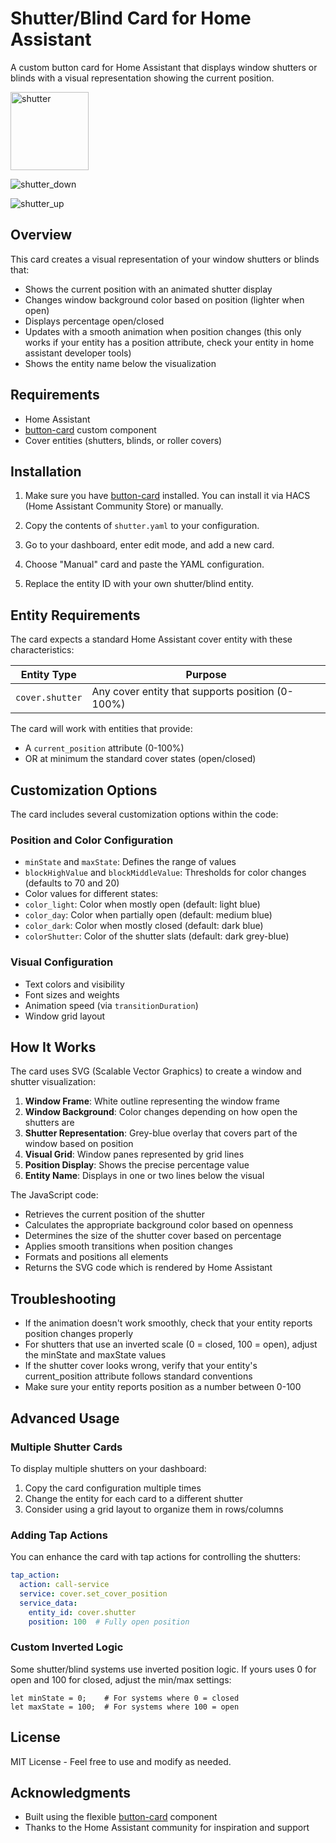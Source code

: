 # Shutter/Blind Card for Home Assistant

A custom button card for Home Assistant that displays window shutters or blinds with a visual representation showing the current position.

<img width="125" alt="shutter" src="https://github.com/user-attachments/assets/fc9d26ed-a1c4-4c84-882f-9c680edc12e0" />

![shutter_down](https://github.com/user-attachments/assets/8391d396-c982-4f2d-a08d-d7d6ee89c02b)

![shutter_up](https://github.com/user-attachments/assets/4fb8d35c-2270-48c3-9c4b-fc381ca6840b)

## Overview

This card creates a visual representation of your window shutters or blinds that:
- Shows the current position with an animated shutter display
- Changes window background color based on position (lighter when open)
- Displays percentage open/closed
- Updates with a smooth animation when position changes (this only works if your entity has a position attribute, check your entity in home assistant developer tools)
- Shows the entity name below the visualization

## Requirements

- Home Assistant
- [button-card](https://github.com/custom-cards/button-card) custom component
- Cover entities (shutters, blinds, or roller covers)

## Installation

1. Make sure you have [button-card](https://github.com/custom-cards/button-card) installed. You can install it via HACS (Home Assistant Community Store) or manually.

2. Copy the contents of `shutter.yaml` to your configuration.

3. Go to your dashboard, enter edit mode, and add a new card.

4. Choose "Manual" card and paste the YAML configuration.

5. Replace the entity ID with your own shutter/blind entity.

## Entity Requirements

The card expects a standard Home Assistant cover entity with these characteristics:

| Entity Type | Purpose |
|-------------|---------|
| `cover.shutter` | Any cover entity that supports position (0-100%) |

The card will work with entities that provide:
- A `current_position` attribute (0-100%)
- OR at minimum the standard cover states (open/closed)

## Customization Options

The card includes several customization options within the code:

### Position and Color Configuration

  - `minState` and `maxState`: Defines the range of values
  - `blockHighValue` and `blockMiddleValue`: Thresholds for color changes (defaults to 70 and 20)
  - Color values for different states:
  - `color_light`: Color when mostly open (default: light blue)
  - `color_day`: Color when partially open (default: medium blue)
  - `color_dark`: Color when mostly closed (default: dark blue)
  - `colorShutter`: Color of the shutter slats (default: dark grey-blue)

### Visual Configuration

- Text colors and visibility
- Font sizes and weights
- Animation speed (via `transitionDuration`)
- Window grid layout

## How It Works

The card uses SVG (Scalable Vector Graphics) to create a window and shutter visualization:

1. **Window Frame**: White outline representing the window frame
2. **Window Background**: Color changes depending on how open the shutters are
3. **Shutter Representation**: Grey-blue overlay that covers part of the window based on position
4. **Visual Grid**: Window panes represented by grid lines
5. **Position Display**: Shows the precise percentage value
6. **Entity Name**: Displays in one or two lines below the visual

The JavaScript code:
- Retrieves the current position of the shutter
- Calculates the appropriate background color based on openness
- Determines the size of the shutter cover based on percentage
- Applies smooth transitions when position changes
- Formats and positions all elements
- Returns the SVG code which is rendered by Home Assistant

## Troubleshooting

- If the animation doesn't work smoothly, check that your entity reports position changes properly
- For shutters that use an inverted scale (0 = closed, 100 = open), adjust the minState and maxState values
- If the shutter cover looks wrong, verify that your entity's current_position attribute follows standard conventions
- Make sure your entity reports position as a number between 0-100

## Advanced Usage

### Multiple Shutter Cards

To display multiple shutters on your dashboard:

1. Copy the card configuration multiple times
2. Change the entity for each card to a different shutter
3. Consider using a grid layout to organize them in rows/columns

### Adding Tap Actions

You can enhance the card with tap actions for controlling the shutters:

```yaml
tap_action:
  action: call-service
  service: cover.set_cover_position
  service_data:
    entity_id: cover.shutter
    position: 100  # Fully open position
```

### Custom Inverted Logic

Some shutter/blind systems use inverted position logic. If yours uses 0 for open and 100 for closed, adjust the min/max settings:

```
let minState = 0;    # For systems where 0 = closed
let maxState = 100;  # For systems where 100 = open
```

## License

MIT License - Feel free to use and modify as needed.

## Acknowledgments

- Built using the flexible [button-card](https://github.com/custom-cards/button-card) component
- Thanks to the Home Assistant community for inspiration and support
